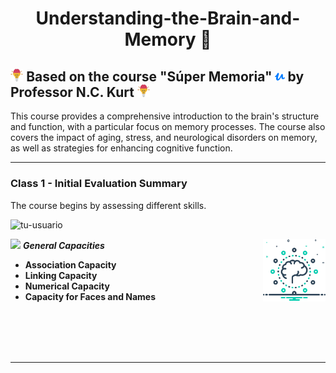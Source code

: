 <h1 align="center">Understanding-the-Brain-and-Memory 💭</h1>

## <a href="https://www.udemy.com/user/nckurt/"><img src="brain.svg" alt="brain" width="4%"></a> Based on the course "Súper Memoria" <a href="https://www.udemy.com/user/nckurt/"><img src="udemy.svg" alt="brain" width="3%"></a> by Professor N.C. Kurt <a href="https://www.udemy.com/user/nckurt/"><img src="brain.svg" alt="brain" width="4%"></a>
This course provides a comprehensive introduction to the brain's structure and function, with a particular focus on memory processes. The course also covers the impact of aging, stress, and neurological disorders on memory, as well as strategies for enhancing cognitive function.

---

### **Class 1 - Initial Evaluation Summary**

The course begins by assessing different skills.

<p align="left"> <img src="https://komarev.com/ghpvc/?username=tu-usuario&label=Profile%20views&color=0e75b6&style=flat" alt="tu-usuario" /> </p>
<img align="right" width=100px alt="Brain" src="brain (1).svg" />

<img src="https://media.giphy.com/media/ObNTw8Uzwy6KQ/giphy.gif" width="30px">&nbsp;***General Capacities***

- **Association Capacity**  
- **Linking Capacity**  
- **Numerical Capacity**  
- **Capacity for Faces and Names**  

<br><br><br><br>

---
